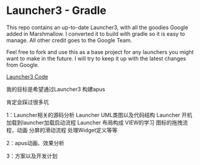 # Launcher3 - Gradle

This repo contains an up-to-date Launcher3, with all the goodies Google added in Marshmallow. I converted it to build with gradle so it is easy to manage. All other credit goes to the Google Team.

Feel free to fork and use this as a base project for any launchers you might want to make in the future. I will try to keep it up with the latest changes from Google.

[Launcher3 Code](https://android.googlesource.com/platform/packages/apps/Launcher3/)


我的目标是希望通过Launcher3 构建apus

肯定会踩过很多坑

1：Launcher相关的源码分析
        Launcher  UML类图以及代码结构
        Launcher  开机加载到launcher加载启动流程
        Launcher  布局构成
        VIEW的学习
        图标的拖拽流程，动画
        分屏的滑动流程
        处理Widget定义等等

2：apus动画、效果分析


3：方案以及开发计划